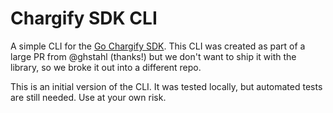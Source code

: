 # Chargify SDK CLI

A simple CLI for the [Go Chargify SDK](https://github.com/GetWagz/go-chargify/). This CLI was created as part of a large PR from @ghstahl (thanks!) but we don't want to ship it with the library, so we broke it out into a different repo.

This is an initial version of the CLI. It was tested locally, but automated tests are still needed. Use at your own risk.
